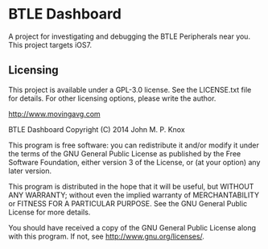 # BTLE Dashboard

A project for investigating and debugging the BTLE Peripherals near you. This project targets iOS7.

## Licensing 

This project is available under a GPL-3.0 license. See the LICENSE.txt file for details. For other licensing options, please write the author.

http://www.movingavg.com


BTLE Dashboard
Copyright (C) 2014 John M. P. Knox

This program is free software: you can redistribute it and/or modify
it under the terms of the GNU General Public License as published by
the Free Software Foundation, either version 3 of the License, or
(at your option) any later version.

This program is distributed in the hope that it will be useful,
but WITHOUT ANY WARRANTY; without even the implied warranty of
MERCHANTABILITY or FITNESS FOR A PARTICULAR PURPOSE.  See the
GNU General Public License for more details.

You should have received a copy of the GNU General Public License
along with this program.  If not, see <http://www.gnu.org/licenses/>.
